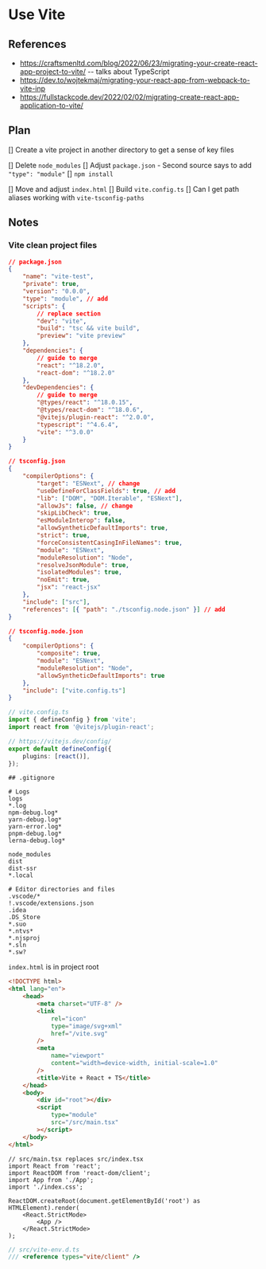 # Use Vite

## References

-  https://craftsmenltd.com/blog/2022/06/23/migrating-your-create-react-app-project-to-vite/ -- talks about TypeScript
-  https://dev.to/wojtekmaj/migrating-your-react-app-from-webpack-to-vite-inp
-  https://fullstackcode.dev/2022/02/02/migrating-create-react-app-application-to-vite/

## Plan

[] Create a vite project in another directory to get a sense of key files

[] Delete `node_modules`
[] Adjust `package.json` - Second source says to add `"type": "module"`
[] `npm install`

[] Move and adjust `index.html`
[] Build `vite.config.ts`
[] Can I get path aliases working with `vite-tsconfig-paths`

## Notes

### Vite clean project files

```json
// package.json
{
	"name": "vite-test",
	"private": true,
	"version": "0.0.0",
	"type": "module", // add
	"scripts": {
		// replace section
		"dev": "vite",
		"build": "tsc && vite build",
		"preview": "vite preview"
	},
	"dependencies": {
		// guide to merge
		"react": "^18.2.0",
		"react-dom": "^18.2.0"
	},
	"devDependencies": {
		// guide to merge
		"@types/react": "^18.0.15",
		"@types/react-dom": "^18.0.6",
		"@vitejs/plugin-react": "^2.0.0",
		"typescript": "^4.6.4",
		"vite": "^3.0.0"
	}
}
```

```json
// tsconfig.json
{
	"compilerOptions": {
		"target": "ESNext", // change
		"useDefineForClassFields": true, // add
		"lib": ["DOM", "DOM.Iterable", "ESNext"],
		"allowJs": false, // change
		"skipLibCheck": true,
		"esModuleInterop": false,
		"allowSyntheticDefaultImports": true,
		"strict": true,
		"forceConsistentCasingInFileNames": true,
		"module": "ESNext",
		"moduleResolution": "Node",
		"resolveJsonModule": true,
		"isolatedModules": true,
		"noEmit": true,
		"jsx": "react-jsx"
	},
	"include": ["src"],
	"references": [{ "path": "./tsconfig.node.json" }] // add
}
```

```json
// tsconfig.node.json
{
	"compilerOptions": {
		"composite": true,
		"module": "ESNext",
		"moduleResolution": "Node",
		"allowSyntheticDefaultImports": true
	},
	"include": ["vite.config.ts"]
}
```

```ts
// vite.config.ts
import { defineConfig } from 'vite';
import react from '@vitejs/plugin-react';

// https://vitejs.dev/config/
export default defineConfig({
	plugins: [react()],
});
```

```
## .gitignore

# Logs
logs
*.log
npm-debug.log*
yarn-debug.log*
yarn-error.log*
pnpm-debug.log*
lerna-debug.log*

node_modules
dist
dist-ssr
*.local

# Editor directories and files
.vscode/*
!.vscode/extensions.json
.idea
.DS_Store
*.suo
*.ntvs*
*.njsproj
*.sln
*.sw?
```

`index.html` is in project root

```html
<!DOCTYPE html>
<html lang="en">
	<head>
		<meta charset="UTF-8" />
		<link
			rel="icon"
			type="image/svg+xml"
			href="/vite.svg"
		/>
		<meta
			name="viewport"
			content="width=device-width, initial-scale=1.0"
		/>
		<title>Vite + React + TS</title>
	</head>
	<body>
		<div id="root"></div>
		<script
			type="module"
			src="/src/main.tsx"
		></script>
	</body>
</html>
```

```tsx
// src/main.tsx replaces src/index.tsx
import React from 'react';
import ReactDOM from 'react-dom/client';
import App from './App';
import './index.css';

ReactDOM.createRoot(document.getElementById('root') as HTMLElement).render(
	<React.StrictMode>
		<App />
	</React.StrictMode>
);
```

```ts
// src/vite-env.d.ts
/// <reference types="vite/client" />
```
